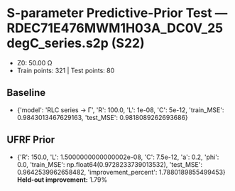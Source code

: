 # S-parameter Predictive-Prior Test — RDEC71E476MWM1H03A_DC0V_25degC_series.s2p (S22)
- Z0: 50.00 Ω
- Train points: 321  |  Test points: 80

## Baseline
- {'model': 'RLC series -> Γ', 'R': 100.0, 'L': 1e-08, 'C': 5e-12, 'train_MSE': 0.9843013467629163, 'test_MSE': 0.9818089262693686}

## UFRF Prior
- {'R': 150.0, 'L': 1.5000000000000002e-08, 'C': 7.5e-12, 'a': 0.2, 'phi': 0.0, 'train_MSE': np.float64(0.9728233739013532), 'test_MSE': 0.9642539962658482, 'improvement_percent': 1.7880189855499453}
**Held-out improvement:** 1.79%